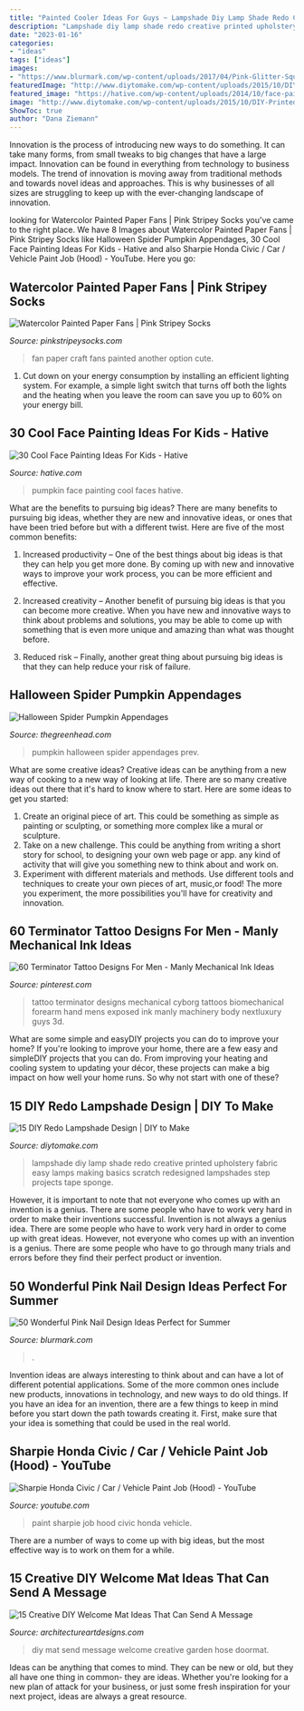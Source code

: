 ```yaml
---
title: "Painted Cooler Ideas For Guys ~ Lampshade Diy Lamp Shade Redo Creative Printed Upholstery Fabric Easy Lamps Making Basics Scratch Redesigned Lampshades Step Projects Tape Sponge"
description: "Lampshade diy lamp shade redo creative printed upholstery fabric easy lamps making basics scratch redesigned lampshades step projects tape sponge"
date: "2023-01-16"
categories:
- "ideas"
tags: ["ideas"]
images:
- "https://www.blurmark.com/wp-content/uploads/2017/04/Pink-Glitter-Square-Nails.jpg"
featuredImage: "http://www.diytomake.com/wp-content/uploads/2015/10/DIY-Printed-Lampshade.jpg"
featured_image: "https://hative.com/wp-content/uploads/2014/10/face-painting-ideas-for-kids/30-pumpkin.jpg"
image: "http://www.diytomake.com/wp-content/uploads/2015/10/DIY-Printed-Lampshade.jpg"
ShowToc: true
author: "Dana Ziemann"
---
```



Innovation is the process of introducing new ways to do something. It can take many forms, from small tweaks to big changes that have a large impact. Innovation can be found in everything from technology to business models. The trend of innovation is moving away from traditional methods and towards novel ideas and approaches. This is why businesses of all sizes are struggling to keep up with the ever-changing landscape of innovation.

	

		
looking for Watercolor Painted Paper Fans | Pink Stripey Socks you've came to the right place. We have 8 Images about Watercolor Painted Paper Fans | Pink Stripey Socks like Halloween Spider Pumpkin Appendages, 30 Cool Face Painting Ideas For Kids - Hative and also Sharpie Honda Civic / Car / Vehicle Paint Job (Hood) - YouTube. Here you go:
		
    
## Watercolor Painted Paper Fans | Pink Stripey Socks

<img loading=lazy src="http://1.bp.blogspot.com/-sWoqfWIDzPY/VqJxNP9MVYI/AAAAAAAARHw/Yvwm2GUWSmE/s1600/P1214587.JPG" onerror="this.onerror=null;this.src='https://tse4.mm.bing.net/th?id=OIP.BBI4hhB6TSeQ3tHKxw2T7AHaEo&amp;pid=15.1';" alt="Watercolor Painted Paper Fans | Pink Stripey Socks">

_Source: pinkstripeysocks.com_

>fan paper craft fans painted another option cute. 

	

1. Cut down on your energy consumption by installing an efficient lighting system. For example, a simple light switch that turns off both the lights and the heating when you leave the room can save you up to 60% on your energy bill.

    
## 30 Cool Face Painting Ideas For Kids - Hative

<img loading=lazy src="https://hative.com/wp-content/uploads/2014/10/face-painting-ideas-for-kids/30-pumpkin.jpg" onerror="this.onerror=null;this.src='https://tse4.mm.bing.net/th?id=OIP.-nnUchvgCOw95ioOejDXdgHaHa&amp;pid=15.1';" alt="30 Cool Face Painting Ideas For Kids - Hative">

_Source: hative.com_

>pumpkin face painting cool faces hative. 

	

What are the benefits to pursuing big ideas?
There are many benefits to pursuing big ideas, whether they are new and innovative ideas, or ones that have been tried before but with a different twist. Here are five of the most common benefits:
1. Increased productivity – One of the best things about big ideas is that they can help you get more done. By coming up with new and innovative ways to improve your work process, you can be more efficient and effective.

2. Increased creativity – Another benefit of pursuing big ideas is that you can become more creative. When you have new and innovative ways to think about problems and solutions, you may be able to come up with something that is even more unique and amazing than what was thought before.

3. Reduced risk – Finally, another great thing about pursuing big ideas is that they can help reduce your risk of failure.

    
## Halloween Spider Pumpkin Appendages

<img loading=lazy src="https://www.thegreenhead.com/imgs/halloween-spider-pumpkin-appendages-12.jpg" onerror="this.onerror=null;this.src='https://tse3.mm.bing.net/th?id=OIP.zFSU3IRa05tdO4_UVd4MyQHaIJ&amp;pid=15.1';" alt="Halloween Spider Pumpkin Appendages">

_Source: thegreenhead.com_

>pumpkin halloween spider appendages prev. 

	

What are some creative ideas?
Creative ideas can be anything from a new way of cooking to a new way of looking at life. There are so many creative ideas out there that it's hard to know where to start. Here are some ideas to get you started: 
1. Create an original piece of art. This could be something as simple as painting or sculpting, or something more complex like a mural or sculpture. 
2. Take on a new challenge. This could be anything from writing a short story for school, to designing your own web page or app. any kind of activity that will give you something new to think about and work on. 
3. Experiment with different materials and methods. Use different tools and techniques to create your own pieces of art, music,or food! The more you experiment, the more possibilities you'll have for creativity and innovation.

    
## 60 Terminator Tattoo Designs For Men - Manly Mechanical Ink Ideas

<img loading=lazy src="https://i.pinimg.com/736x/af/6f/27/af6f27ae0d43be5a153e46d45bef1683.jpg" onerror="this.onerror=null;this.src='https://tse1.mm.bing.net/th?id=OIP.cOxnag7oI0-sJMvYCI1_uQHaHa&amp;pid=15.1';" alt="60 Terminator Tattoo Designs For Men - Manly Mechanical Ink Ideas">

_Source: pinterest.com_

>tattoo terminator designs mechanical cyborg tattoos biomechanical forearm hand mens exposed ink manly machinery body nextluxury guys 3d. 

	

What are some simple and easyDIY projects you can do to improve your home?
If you're looking to improve your home, there are a few easy and simpleDIY projects that you can do. From improving your heating and cooling system to updating your décor, these projects can make a big impact on how well your home runs. So why not start with one of these?

    
## 15 DIY Redo Lampshade Design | DIY To Make

<img loading=lazy src="http://www.diytomake.com/wp-content/uploads/2015/10/DIY-Printed-Lampshade.jpg" onerror="this.onerror=null;this.src='https://tse1.mm.bing.net/th?id=OIP.2GaGwnWwUUNPMla_ERhqvgHaLH&amp;pid=15.1';" alt="15 DIY Redo Lampshade Design | DIY to Make">

_Source: diytomake.com_

>lampshade diy lamp shade redo creative printed upholstery fabric easy lamps making basics scratch redesigned lampshades step projects tape sponge. 

	

However, it is important to note that not everyone who comes up with an invention is a genius. There are some people who have to work very hard in order to make their inventions successful.
Invention is not always a genius idea. There are some people who have to work very hard in order to come up with great ideas. However, not everyone who comes up with an invention is a genius. There are some people who have to go through many trials and errors before they find their perfect product or invention.

    
## 50 Wonderful Pink Nail Design Ideas Perfect For Summer

<img loading=lazy src="https://www.blurmark.com/wp-content/uploads/2017/04/Pink-Glitter-Square-Nails.jpg" onerror="this.onerror=null;this.src='https://tse3.mm.bing.net/th?id=OIP.loFrelGOXINxq_krc6L3AAHaHa&amp;pid=15.1';" alt="50 Wonderful Pink Nail Design Ideas Perfect for Summer">

_Source: blurmark.com_

>. 

	

Invention ideas are always interesting to think about and can have a lot of different potential applications. Some of the more common ones include new products, innovations in technology, and new ways to do old things. If you have an idea for an invention, there are a few things to keep in mind before you start down the path towards creating it. First, make sure that your idea is something that could be used in the real world.

    
## Sharpie Honda Civic / Car / Vehicle Paint Job (Hood) - YouTube

<img loading=lazy src="https://i.ytimg.com/vi/A-FZ81MZUqY/maxresdefault.jpg" onerror="this.onerror=null;this.src='https://tse2.mm.bing.net/th?id=OIP.oLWKfsLbmGLcEexTsGItawHaEK&amp;pid=15.1';" alt="Sharpie Honda Civic / Car / Vehicle Paint Job (Hood) - YouTube">

_Source: youtube.com_

>paint sharpie job hood civic honda vehicle. 

	

There are a number of ways to come up with big ideas, but the most effective way is to work on them for a while.

    
## 15 Creative DIY Welcome Mat Ideas That Can Send A Message

<img loading=lazy src="https://www.architectureartdesigns.com/wp-content/uploads/2017/07/15-Creative-DIY-Welcome-Mat-Ideas-That-Can-Send-A-Message-6.jpg" onerror="this.onerror=null;this.src='https://tse2.mm.bing.net/th?id=OIP.iCCqDLdXTb97pWwOO89lBAHaJ3&amp;pid=15.1';" alt="15 Creative DIY Welcome Mat Ideas That Can Send A Message">

_Source: architectureartdesigns.com_

>diy mat send message welcome creative garden hose doormat. 

	

Ideas can be anything that comes to mind. They can be new or old, but they all have one thing in common- they are ideas. Whether you're looking for a new plan of attack for your business, or just some fresh inspiration for your next project, ideas are always a great resource.

